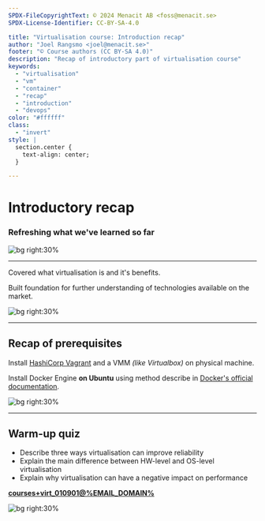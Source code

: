 ```yaml
---
SPDX-FileCopyrightText: © 2024 Menacit AB <foss@menacit.se>
SPDX-License-Identifier: CC-BY-SA-4.0

title: "Virtualisation course: Introduction recap"
author: "Joel Rangsmo <joel@menacit.se>"
footer: "© Course authors (CC BY-SA 4.0)"
description: "Recap of introductory part of virtualisation course"
keywords:
  - "virtualisation"
  - "vm"
  - "container"
  - "recap"
  - "introduction"
  - "devops"
color: "#ffffff"
class:
  - "invert"
style: |
  section.center {
    text-align: center;
  }

---
```

<!-- _footer: "%ATTRIBUTION_PREFIX% Bixentro (CC BY 2.0)" -->
# Introductory recap
### Refreshing what we've learned so far

![bg right:30%](images/09-pcb_baby.jpg)

---
<!-- _footer: "%ATTRIBUTION_PREFIX% John Regan (CC BY 2.0)" -->
Covered what virtualisation is and it's benefits.  
  
Built foundation for further understanding of technologies available on the market.

![bg right:30%](images/09-turtle.jpg)

<!--
- So far we've talked about the "soft" parts: pros and cons of virtualisation as a general concept

- These apply to both HW-level and OS-level virtualisation
-->

---
<!-- _footer: "%ATTRIBUTION_PREFIX% Kojach (CC BY 2.0)" -->
## Recap of prerequisites
Install [HashiCorp Vagrant](https://developer.hashicorp.com/vagrant/downloads) and
a VMM _(like Virtualbox)_ on physical machine.  

Install Docker Engine **on Ubuntu** using method
describe in [Docker's official documentation](https://docs.docker.com/engine/install/ubuntu/).

![bg right:30%](images/09-glitch_face.jpg)

<!--
Clarify and remind students about required software setup for the course
-->

---
<!-- _footer: "%ATTRIBUTION_PREFIX% Reid Campbell (CC0 1.0)" -->
## Warm-up quiz
- Describe three ways virtualisation can improve reliability
- Explain the main difference between HW-level and OS-level virtualisation 
- Explain why virtualisation can have a negative impact on performance
  
**[courses+virt\_010901@%EMAIL_DOMAIN%](mailto:courses+virt_010901@%EMAIL_DOMAIN%)**

![bg right:30%](images/09-minerals.jpg)

<!--
Spaced repetition and generation
-->
